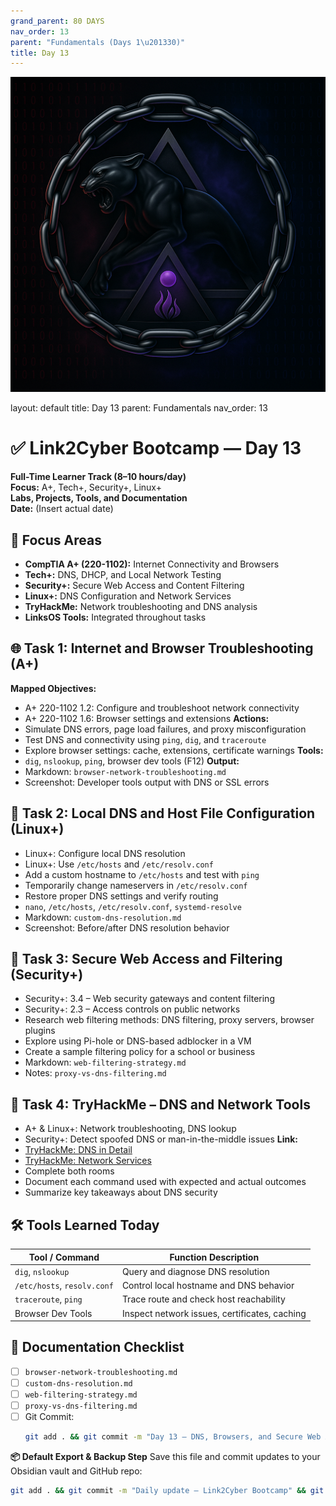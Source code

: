 ```yaml
---
grand_parent: 80 DAYS
nav_order: 13
parent: "Fundamentals (Days 1\u201330)"
title: Day 13
---
```

![Panther Icon](/assets/icons/icon-cyber-panther.png)

layout: default
title: Day 13
parent: Fundamentals
nav_order: 13

# ✅ Link2Cyber Bootcamp — Day 13
**Full-Time Learner Track (8–10 hours/day)**  
**Focus:** A+, Tech+, Security+, Linux+  
**Labs, Projects, Tools, and Documentation**  
**Date:** (Insert actual date)
## 🧩 Focus Areas
- **CompTIA A+ (220-1102):** Internet Connectivity and Browsers  
- **Tech+:** DNS, DHCP, and Local Network Testing  
- **Security+:** Secure Web Access and Content Filtering  
- **Linux+:** DNS Configuration and Network Services  
- **TryHackMe:** Network troubleshooting and DNS analysis  
- **LinksOS Tools:** Integrated throughout tasks
## 🌐 Task 1: Internet and Browser Troubleshooting (A+)
**Mapped Objectives:**  
- A+ 220-1102 1.2: Configure and troubleshoot network connectivity  
- A+ 220-1102 1.6: Browser settings and extensions
**Actions:**  
- Simulate DNS errors, page load failures, and proxy misconfiguration  
- Test DNS and connectivity using `ping`, `dig`, and `traceroute`  
- Explore browser settings: cache, extensions, certificate warnings
**Tools:**  
- `dig`, `nslookup`, `ping`, browser dev tools (F12)
**Output:**  
- Markdown: `browser-network-troubleshooting.md`  
- Screenshot: Developer tools output with DNS or SSL errors
## 🛜 Task 2: Local DNS and Host File Configuration (Linux+)
- Linux+: Configure local DNS resolution  
- Linux+: Use `/etc/hosts` and `/etc/resolv.conf`
- Add a custom hostname to `/etc/hosts` and test with `ping`  
- Temporarily change nameservers in `/etc/resolv.conf`  
- Restore proper DNS settings and verify routing
- `nano`, `/etc/hosts`, `/etc/resolv.conf`, `systemd-resolve`
- Markdown: `custom-dns-resolution.md`  
- Screenshot: Before/after DNS resolution behavior
## 🔐 Task 3: Secure Web Access and Filtering (Security+)
- Security+: 3.4 – Web security gateways and content filtering  
- Security+: 2.3 – Access controls on public networks
- Research web filtering methods: DNS filtering, proxy servers, browser plugins  
- Explore using Pi-hole or DNS-based adblocker in a VM  
- Create a sample filtering policy for a school or business
- Markdown: `web-filtering-strategy.md`  
- Notes: `proxy-vs-dns-filtering.md`
## 🧪 Task 4: TryHackMe – DNS and Network Tools
- A+ & Linux+: Network troubleshooting, DNS lookup  
- Security+: Detect spoofed DNS or man-in-the-middle issues
**Link:**  
- [TryHackMe: DNS in Detail](https://tryhackme.com/room/dnsindetail)  
- [TryHackMe: Network Services](https://tryhackme.com/room/networkservices)
- Complete both rooms  
- Document each command used with expected and actual outcomes  
- Summarize key takeaways about DNS security
## 🛠️ Tools Learned Today
| Tool / Command       | Function Description                            |
|-|-|
| `dig`, `nslookup`    | Query and diagnose DNS resolution               |
| `/etc/hosts`, `resolv.conf` | Control local hostname and DNS behavior   |
| `traceroute`, `ping` | Trace route and check host reachability         |
| Browser Dev Tools    | Inspect network issues, certificates, caching   |
## 📁 Documentation Checklist
- [ ] `browser-network-troubleshooting.md`  
- [ ] `custom-dns-resolution.md`  
- [ ] `web-filtering-strategy.md`  
- [ ] `proxy-vs-dns-filtering.md`  
- [ ] Git Commit:
  ```bash
  git add . && git commit -m "Day 13 – DNS, Browsers, and Secure Web Access" && git push origin main
  ```
**📦 Default Export & Backup Step**
Save this file and commit updates to your Obsidian vault and GitHub repo:
```bash
git add . && git commit -m "Daily update – Link2Cyber Bootcamp" && git push origin main
```
